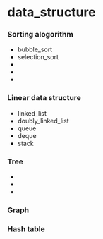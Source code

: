 # data_structure

### Sorting alogorithm

+ bubble_sort
+ selection_sort
+
+
+

### Linear data structure
+ linked_list
+ doubly_linked_list
+ queue
+ deque
+ stack

### Tree
+
+
+

### Graph



### Hash table








